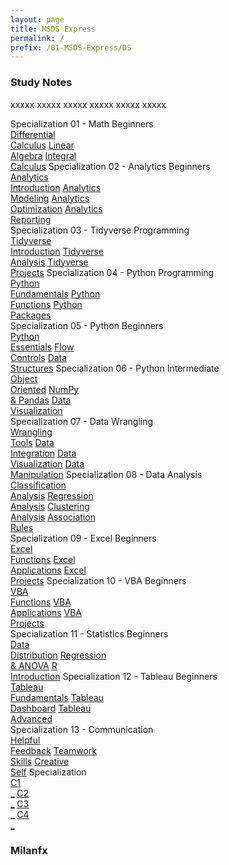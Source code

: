 ```yaml
---
layout: page
title: MSDS Express
permalink: /
prefix: /01-MSDS-Express/DS
---
```


<h3>Study Notes</h3>

xxxxx xxxxx xxxxx xxxxx xxxxx xxxxx

<div>
  <span class="btn spec1"><span class="btn spec2">Specialization 01 - Math Beginners</span>
  <br>
  <a href="/01-MSDS-Express/DS01/" class="btn cour1">Differential<br>Calculus</a>
  <a href="/01-MSDS-Express/DS02/" class="btn cour2">Linear<br>Algebra</a>
  <a href="/01-MSDS-Express/DS03/" class="btn cour3">Integral<br>Calculus</a>
  </span>
  <span class="btn spec1"><span class="btn spec2">Specialization 02 - Analytics Beginners</span>
  <br>
  <a href="/01-MSDS-Express/DS04/" class="btn icon1">Analytics<br>Introduction</a>
  <a href="/01-MSDS-Express/DS05/" class="btn icon2">Analytics<br>Modeling</a>
  <a href="/01-MSDS-Express/DS06/" class="btn icon3">Analytics<br>Optimization</a>
  <a href="/01-MSDS-Express/DS07/" class="btn icon4">Analytics<br>Reporting</a>
  </span>
</div>

<div>
  <span class="btn spec1"><span class="btn spec2">Specialization 03 - Tidyverse Programming</span>
  <br>
  <a href="/01-MSDS-Express/DS08/" class="btn cour1">Tidyverse<br>Introduction</a>
  <a href="/01-MSDS-Express/DS09/" class="btn cour2">Tidyverse<br>Analysis</a>
  <a href="/01-MSDS-Express/DS10/" class="btn cour3">Tidyverse<br>Projects</a>
  </span>
  <span class="btn spec1"><span class="btn spec2">Specialization 04 - Python Programming</span>
  <br>
  <a href="/01-MSDS-Express/DS11/" class="btn cour1">Python<br>Fundamentals</a>
  <a href="/01-MSDS-Express/DS12/" class="btn cour2">Python<br>Functions</a>
  <a href="/01-MSDS-Express/DS13/" class="btn cour3">Python<br>Packages</a>
  </span>
</div>

<div>
  <span class="btn spec1"><span class="btn spec2">Specialization 05 - Python Beginners</span>
  <br>
  <a href="/01-MSDS-Express/DS14/" class="btn cour1">Python<br>Essentials</a>
  <a href="/01-MSDS-Express/DS15/" class="btn cour2">Flow<br>Controls</a>
  <a href="/01-MSDS-Express/DS16/" class="btn cour3">Data<br>Structures</a>
  </span>
  <span class="btn spec1"><span class="btn spec2">Specialization 06 - Python Intermediate</span>
  <br>
  <a href="/01-MSDS-Express/DS17/" class="btn cour1">Object<br>Oriented</a>
  <a href="/01-MSDS-Express/DS18/" class="btn cour2">NumPy<br>& Pandas</a>
  <a href="/01-MSDS-Express/DS19/" class="btn cour3">Data<br>Visualization</a>
  </span>
</div>

<div>
  <span class="btn spec1"><span class="btn spec2">Specialization 07 - Data Wrangling</span>
  <br>
  <a href="/01-MSDS-Express/DS20/" class="btn icon1">Wrangling<br>Tools</a>
  <a href="/01-MSDS-Express/DS21/" class="btn icon2">Data<br>Integration</a>
  <a href="/01-MSDS-Express/DS22/" class="btn icon3">Data<br>Visualization</a>
  <a href="/01-MSDS-Express/DS23/" class="btn icon4">Data<br>Manipulation</a>
  </span>
  <span class="btn spec1"><span class="btn spec2">Specialization 08 - Data Analysis</span>
  <br>
  <a href="/01-MSDS-Express/DS24/" class="btn icon1">Classification<br>Analysis</a>
  <a href="/01-MSDS-Express/DS25/" class="btn icon2">Regression<br>Analysis</a>
  <a href="/01-MSDS-Express/DS26/" class="btn icon3">Clustering<br>Analysis</a>
  <a href="/01-MSDS-Express/DS27/" class="btn icon4">Association<br>Rules</a>
  </span>
</div>

<div>
  <span class="btn spec1"><span class="btn spec2">Specialization 09 - Excel Beginners</span>
  <br>
  <a href="/01-MSDS-Express/DS28/" class="btn cour1">Excel<br>Functions</a>
  <a href="/01-MSDS-Express/DS29/" class="btn cour2">Excel<br>Applications</a>
  <a href="/01-MSDS-Express/DS30/" class="btn cour3">Excel<br>Projects</a>
  </span>
  <span class="btn spec1"><span class="btn spec2">Specialization 10 - VBA Beginners</span>
  <br>
  <a href="/01-MSDS-Express/DS31/" class="btn cour1">VBA<br>Functions</a>
  <a href="/01-MSDS-Express/DS32/" class="btn cour2">VBA<br>Applications</a>
  <a href="/01-MSDS-Express/DS33/" class="btn cour3">VBA<br>Projects</a>
  </span>
</div>

<div>
  <span class="btn spec1"><span class="btn spec2">Specialization 11 - Statistics Beginners</span>
  <br>
  <a href="/01-MSDS-Express/DS34/" class="btn cour1">Data<br>Distribution</a>
  <a href="/01-MSDS-Express/DS35/" class="btn cour2">Regression<br>& ANOVA</a>
  <a href="/01-MSDS-Express/DS36/" class="btn cour3">R<br>Introduction</a>
  </span>
  <span class="btn spec1"><span class="btn spec2">Specialization 12 - Tableau Beginners</span>
  <br>
  <a href="/01-MSDS-Express/DS37/" class="btn cour1">Tableau<br>Fundamentals</a>
  <a href="/01-MSDS-Express/DS38/" class="btn cour2">Tableau<br>Dashboard</a>
  <a href="/01-MSDS-Express/DS39/" class="btn cour3">Tableau<br>Advanced</a>
  </span>
</div>

<div>
  <span class="btn spec1"><span class="btn spec2">Specialization 13 - Communication</span>
  <br>
  <a href="/01-MSDS-Express/DS40/" class="btn cour1">Helpful<br>Feedback</a>
  <a href="/01-MSDS-Express/DS41/" class="btn cour2">Teamwork<br>Skills</a>
  <a href="/01-MSDS-Express/DS42/" class="btn cour3">Creative<br>Self</a>
  </span>
  <span class="btn spec1"><span class="btn spec2">Specialization</span>
  <br>
  <a href="" class="btn icon1">C1<br>_</a>
  <a href="" class="btn icon2">C2<br>_</a>
  <a href="" class="btn icon3">C3<br>_</a>
  <a href="" class="btn icon4">C4<br>_</a>
  </span>
</div>

<h3>Milanfx</h3>
